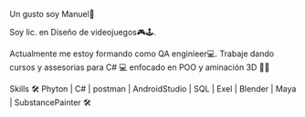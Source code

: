Un gusto soy Manuel👋

Soy lic. en Diseño de videojuegos🎮🕹.

Actualmente me estoy formando como QA enginieer💻.
Trabaje dando cursos y assesorias para C# 💻 enfocado en POO y aminación 3D 👯‍♂️

Skills 🛠 Phyton | C# | postman | AndroidStudio | SQL | Exel | Blender | Maya | SubstancePainter 🛠


<!--
Here are some ideas to get you started:
- 🔭 I’m currently working on ...
- 🌱 I’m currently learning ...
- 👯 I’m looking to collaborate on ...
- 🤔 I’m looking for help with ...
- 💬 Ask me about ...
- 📫 How to reach me: ...
- 😄 Pronouns: ...
- ⚡ Fun fact: ...
-->
